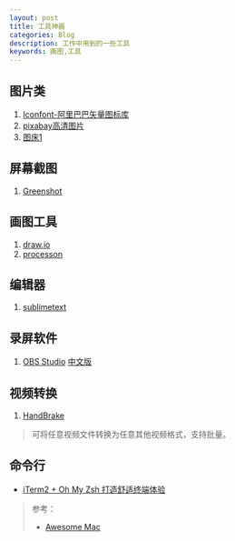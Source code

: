 ```yaml
---
layout: post
title: 工具神器
categories: Blog
description: 工作中用到的一些工具
keywords: 画图,工具
---
```


## 图片类

1. [Iconfont-阿里巴巴矢量图标库](https://link.zhihu.com/?target=http%3A//www.iconfont.cn/)
2. [pixabay高清图片](https://pixabay.com/)
3. [图床1](https://free.imgsha.com/)

## 屏幕截图
1. [Greenshot](http://getgreenshot.org/)

## 画图工具
1. [draw.io](https://www.draw.io/)
2. [processon](www.processon.com)

## 编辑器
1. [sublimetext](http://sublimetext.iaixue.com/dl/)

## 录屏软件
1. [OBS Studio](https://obsproject.com/download)
    [中文版](http://www.obsapp.net/)

## 视频转换
1. [HandBrake](https://github.com/HandBrake/HandBrake)
  
  >可将任意视频文件转换为任意其他视频格式，支持批量。

##  命令行

- [iTerm2 + Oh My Zsh 打造舒适终端体验](https://github.com/sirius1024/iterm2-with-oh-my-zsh)



> 参考：
>
> - [Awesome Mac](https://github.com/jaywcjlove/awesome-mac/blob/master/README-zh.md)


